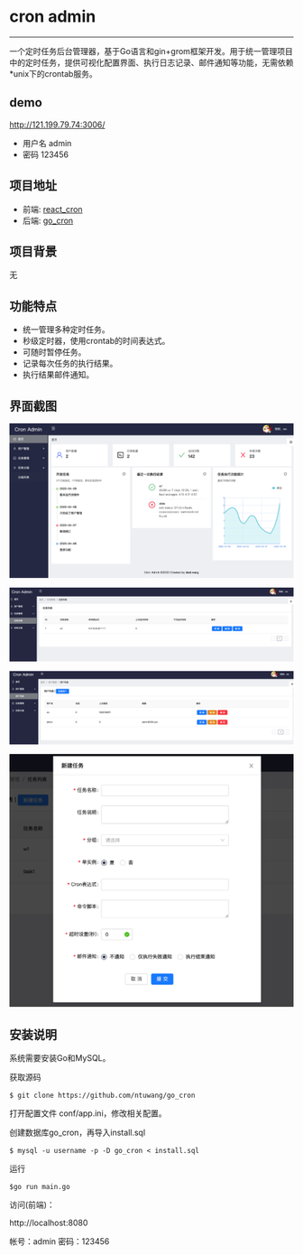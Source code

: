 # cron admin
------------

一个定时任务后台管理器，基于Go语言和gin+grom框架开发。用于统一管理项目中的定时任务，提供可视化配置界面、执行日志记录、邮件通知等功能，无需依赖*unix下的crontab服务。

## demo
http://121.199.79.74:3006/
* 用户名 admin
* 密码 123456
## 项目地址
* 前端: [react_cron](https://github.com/ntuwang/react_cron)
* 后端: [go_cron](https://github.com/ntuwang/go_cron)
## 项目背景
无

## 功能特点

* 统一管理多种定时任务。
* 秒级定时器，使用crontab的时间表达式。
* 可随时暂停任务。
* 记录每次任务的执行结果。
* 执行结果邮件通知。

## 界面截图

![go_cron](./media/image/dashboard.png)

![go_cron](./media/image/任务.png)

![go_cron](./media/image/用户管理.png)

![go_cron](./media/image/newtask.png)

## 安装说明

系统需要安装Go和MySQL。

获取源码

	$ git clone https://github.com/ntuwang/go_cron
	
打开配置文件 conf/app.ini，修改相关配置。
	

创建数据库go_cron，再导入install.sql

	$ mysql -u username -p -D go_cron < install.sql

运行
	
	$go run main.go 

访问(前端)： 

http://localhost:8080

帐号：admin
密码：123456
